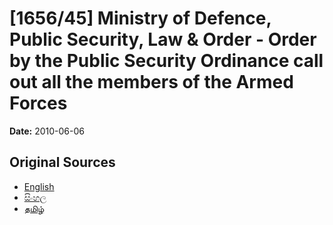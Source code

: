 # [1656/45] Ministry of Defence, Public Security, Law & Order - Order by the Public Security Ordinance call out all the members of the Armed Forces

**Date:** 2010-06-06

## Original Sources

- [English](https://documents.gov.lk/view/extra-gazettes/2010/6/1656-45_E.pdf)
- [සිංහල](https://documents.gov.lk/view/extra-gazettes/2010/6/1656-45_S.pdf)
- [தமிழ்](https://documents.gov.lk/view/extra-gazettes/2010/6/1656-45_T.pdf)
